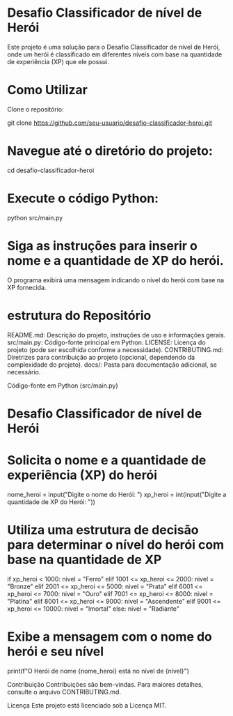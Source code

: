 # Desafio Classificador de nível de Herói
Este projeto é uma solução para o Desafio Classificador de nível de Herói, onde um herói é classificado em diferentes níveis com base na quantidade de experiência (XP) que ele possui.

# Como Utilizar
Clone o repositório:

git clone https://github.com/seu-usuario/desafio-classificador-heroi.git

# Navegue até o diretório do projeto:

cd desafio-classificador-heroi

# Execute o código Python:

python src/main.py

# Siga as instruções para inserir o nome e a quantidade de XP do herói.

O programa exibirá uma mensagem indicando o nível do herói com base na XP fornecida.

# estrutura do Repositório

README.md: Descrição do projeto, instruções de uso e informações gerais.
src/main.py: Código-fonte principal em Python.
LICENSE: Licença do projeto (pode ser escolhida conforme a necessidade).
CONTRIBUTING.md: Diretrizes para contribuição ao projeto (opcional, dependendo da complexidade do projeto).
docs/: Pasta para documentação adicional, se necessário.

Código-fonte em Python (src/main.py)

# Desafio Classificador de nível de Herói

# Solicita o nome e a quantidade de experiência (XP) do herói
nome_heroi = input("Digite o nome do Herói: ")
xp_heroi = int(input("Digite a quantidade de XP do Herói: "))

# Utiliza uma estrutura de decisão para determinar o nível do herói com base na quantidade de XP
if xp_heroi < 1000:
    nivel = "Ferro"
elif 1001 <= xp_heroi <= 2000:
    nivel = "Bronze"
elif 2001 <= xp_heroi <= 5000:
    nivel = "Prata"
elif 6001 <= xp_heroi <= 7000:
    nivel = "Ouro"
elif 7001 <= xp_heroi <= 8000:
    nivel = "Platina"
elif 8001 <= xp_heroi <= 9000:
    nivel = "Ascendente"
elif 9001 <= xp_heroi <= 10000:
    nivel = "Imortal"
else:
    nivel = "Radiante"

# Exibe a mensagem com o nome do herói e seu nível
print(f"O Herói de nome {nome_heroi} está no nível de {nivel}")

Contribuição
Contribuições são bem-vindas. Para maiores detalhes, consulte o arquivo CONTRIBUTING.md.

Licença
Este projeto está licenciado sob a Licença MIT.